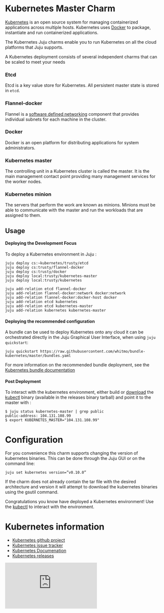 # Kubernetes Master Charm

[Kubernetes](https://github.com/googlecloudplatform/kubernetes) is an open
source  system for managing containerized applications across multiple hosts.
Kubernetes uses [Docker](http://www.docker.io/) to package, instantiate and run
containerized applications.

The Kubernetes Juju charms enable you to run Kubernetes on all the cloud
platforms that Juju supports.

A Kubernetes deployment consists of several independent charms that can be
scaled to meet your needs

### Etcd
Etcd is a key value store for Kubernetes.  All persistent master state
is stored in `etcd`.

### Flannel-docker
Flannel is a
[software defined networking](http://en.wikipedia.org/wiki/Software-defined_networking)
component that provides individual subnets for each machine in the cluster.

### Docker
Docker is an open platform for distributing applications for system administrators.

### Kubernetes master
The controlling unit in a Kubernetes cluster is called the master.  It is the
main management contact point providing many management services for the worker
nodes.

### Kubernetes minion
The servers that perform the work are known as minions.  Minions must be able to
communicate with the master and run the workloads that are assigned to them.


## Usage


#### Deploying the Development Focus

To deploy a Kubernetes environment in Juju :

    juju deploy cs:~kubernetes/trusty/etcd
    juju deploy cs:trusty/flannel-docker
    juju deploy cs:trusty/docker
    juju deploy local:trusty/kubernetes-master
    juju deploy local:trusty/kubernetes

    juju add-relation etcd flannel-docker
    juju add-relation flannel-docker:network docker:network
    juju add-relation flannel-docker:docker-host docker
    juju add-relation etcd kubernetes
    juju add-relation etcd kubernetes-master
    juju add-relation kubernetes kubernetes-master


#### Deploying the recommended configuration

A bundle can be used to deploy Kubernetes onto any cloud it can be
orchestrated directly in the Juju Graphical User Interface, when using
`juju quickstart`:

    juju quickstart https://raw.githubusercontent.com/whitmo/bundle-kubernetes/master/bundles.yaml


For more information on the recommended bundle deployment, see the
[Kubernetes bundle documentation](https://github.com/whitmo/bundle-kubernetes)


#### Post Deployment

To interact with the kubernetes environment, either build or
[download](https://github.com/kubernetes/kubernetes/releases) the
[kubectl](https://github.com/kubernetes/kubernetes/blob/master/docs/kubectl.md)
binary (available in the releases binary tarball) and point it to the master with :


    $ juju status kubernetes-master | grep public
    public-address: 104.131.108.99
    $ export KUBERNETES_MASTER="104.131.108.99"

# Configuration
For you convenience this charm supports changing the version of kubernetes binaries.
This can be done through the Juju GUI or on the command line:

    juju set kubernetes version=”v0.10.0”

If the charm does not already contain the tar file with the desired architecture
and version it will attempt to download the kubernetes binaries using the gsutil
command.

Congratulations you know have deployed a Kubernetes environment! Use the
[kubectl](https://github.com/kubernetes/kubernetes/blob/master/docs/kubectl.md)
to interact with the environment.

# Kubernetes information

- [Kubernetes github project](https://github.com/kubernetes/kubernetes)
- [Kubernetes issue tracker](https://github.com/kubernetes/kubernetes/issues)
- [Kubernetes Documenation](https://github.com/kubernetes/kubernetes/tree/master/docs)
- [Kubernetes releases](https://github.com/kubernetes/kubernetes/releases)


[![Analytics](https://kubernetes-site.appspot.com/UA-36037335-10/GitHub/cluster/juju/charms/trusty/kubernetes-master/README.md?pixel)]()
